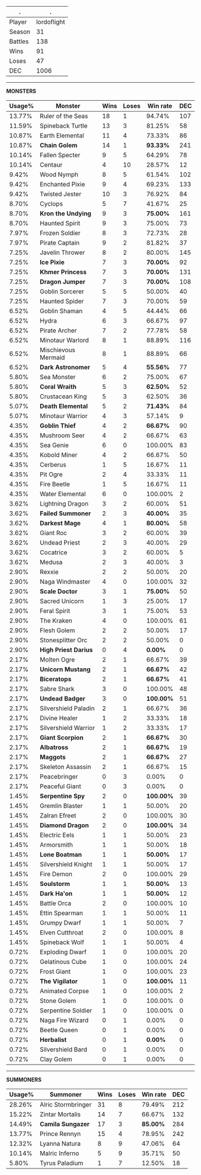 .|.
|-|-
Player|lordoflight
Season|31
Battles|138
Wins|91
Loses|47
DEC|1006

---
**MONSTERS**

Usage%|Monster|Wins|Loses|Win rate|DEC|
-|-|-|-|-|-|
13.77%|Ruler of the Seas|18|1|94.74%|107|
11.59%|Spineback Turtle|13|3|81.25%|58|
10.87%|Earth Elemental|11|4|73.33%|86|
10.87%|**Chain Golem**|14|1|**93.33%**|241|
10.14%|Fallen Specter|9|5|64.29%|78|
10.14%|Centaur|4|10|28.57%|12|
9.42%|Wood Nymph|8|5|61.54%|102|
9.42%|Enchanted Pixie|9|4|69.23%|133|
9.42%|Twisted Jester|10|3|76.92%|84|
8.70%|Cyclops|5|7|41.67%|25|
8.70%|**Kron the Undying**|9|3|**75.00%**|161|
8.70%|Haunted Spirit|9|3|75.00%|73|
7.97%|Frozen Soldier|8|3|72.73%|28|
7.97%|Pirate Captain|9|2|81.82%|37|
7.25%|Javelin Thrower|8|2|80.00%|145|
7.25%|**Ice Pixie**|7|3|**70.00%**|92|
7.25%|**Khmer Princess**|7|3|**70.00%**|131|
7.25%|**Dragon Jumper**|7|3|**70.00%**|108|
7.25%|Goblin Sorcerer|5|5|50.00%|40|
7.25%|Haunted Spider|7|3|70.00%|59|
6.52%|Goblin Shaman|4|5|44.44%|66|
6.52%|Hydra|6|3|66.67%|97|
6.52%|Pirate Archer|7|2|77.78%|58|
6.52%|Minotaur Warlord|8|1|88.89%|116|
6.52%|Mischievous Mermaid|8|1|88.89%|66|
6.52%|**Dark Astronomer**|5|4|**55.56%**|77|
5.80%|Sea Monster|6|2|75.00%|67|
5.80%|**Coral Wraith**|5|3|**62.50%**|52|
5.80%|Crustacean King|5|3|62.50%|36|
5.07%|**Death Elemental**|5|2|**71.43%**|84|
5.07%|Minotaur Warrior|4|3|57.14%|9|
4.35%|**Goblin Thief**|4|2|**66.67%**|90|
4.35%|Mushroom Seer|4|2|66.67%|63|
4.35%|Sea Genie|6|0|100.00%|83|
4.35%|Kobold Miner|4|2|66.67%|50|
4.35%|Cerberus|1|5|16.67%|11|
4.35%|Pit Ogre|2|4|33.33%|11|
4.35%|Fire Beetle|1|5|16.67%|11|
4.35%|Water Elemental|6|0|100.00%|2|
3.62%|Lightning Dragon|3|2|60.00%|51|
3.62%|**Failed Summoner**|2|3|**40.00%**|35|
3.62%|**Darkest Mage**|4|1|**80.00%**|58|
3.62%|Giant Roc|3|2|60.00%|39|
3.62%|Undead Priest|2|3|40.00%|29|
3.62%|Cocatrice|3|2|60.00%|5|
3.62%|Medusa|2|3|40.00%|3|
2.90%|Rexxie|2|2|50.00%|20|
2.90%|Naga Windmaster|4|0|100.00%|32|
2.90%|**Scale Doctor**|3|1|**75.00%**|50|
2.90%|Sacred Unicorn|1|3|25.00%|17|
2.90%|Feral Spirit|3|1|75.00%|53|
2.90%|The Kraken|4|0|100.00%|61|
2.90%|Flesh Golem|2|2|50.00%|17|
2.90%|Stonesplitter Orc|2|2|50.00%|0|
2.90%|**High Priest Darius**|0|4|**0.00%**|0|
2.17%|Molten Ogre|2|1|66.67%|39|
2.17%|**Unicorn Mustang**|2|1|**66.67%**|42|
2.17%|**Biceratops**|2|1|**66.67%**|41|
2.17%|Sabre Shark|3|0|100.00%|48|
2.17%|**Undead Badger**|3|0|**100.00%**|51|
2.17%|Silvershield Paladin|2|1|66.67%|36|
2.17%|Divine Healer|1|2|33.33%|18|
2.17%|Silvershield Warrior|1|2|33.33%|17|
2.17%|**Giant Scorpion**|2|1|**66.67%**|30|
2.17%|**Albatross**|2|1|**66.67%**|19|
2.17%|**Maggots**|2|1|**66.67%**|27|
2.17%|Skeleton Assassin|2|1|66.67%|15|
2.17%|Peacebringer|0|3|0.00%|0|
2.17%|Peaceful Giant|0|3|0.00%|0|
1.45%|**Serpentine Spy**|2|0|**100.00%**|39|
1.45%|Gremlin Blaster|1|1|50.00%|20|
1.45%|Zalran Efreet|2|0|100.00%|30|
1.45%|**Diamond Dragon**|2|0|**100.00%**|34|
1.45%|Electric Eels|1|1|50.00%|23|
1.45%|Armorsmith|1|1|50.00%|18|
1.45%|**Lone Boatman**|1|1|**50.00%**|17|
1.45%|Silvershield Knight|1|1|50.00%|17|
1.45%|Fire Demon|2|0|100.00%|29|
1.45%|**Soulstorm**|1|1|**50.00%**|13|
1.45%|**Dark Ha'on**|1|1|**50.00%**|12|
1.45%|Battle Orca|2|0|100.00%|10|
1.45%|Ettin Spearman|1|1|50.00%|11|
1.45%|Grumpy Dwarf|1|1|50.00%|7|
1.45%|Elven Cutthroat|2|0|100.00%|8|
1.45%|Spineback Wolf|1|1|50.00%|4|
0.72%|Exploding Dwarf|1|0|100.00%|20|
0.72%|Gelatinous Cube|1|0|100.00%|24|
0.72%|Frost Giant|1|0|100.00%|23|
0.72%|**The Vigilator**|1|0|**100.00%**|11|
0.72%|Animated Corpse|1|0|100.00%|2|
0.72%|Stone Golem|1|0|100.00%|0|
0.72%|Serpentine Soldier|1|0|100.00%|0|
0.72%|Naga Fire Wizard|0|1|0.00%|0|
0.72%|Beetle Queen|0|1|0.00%|0|
0.72%|**Herbalist**|0|1|**0.00%**|0|
0.72%|Silvershield Bard|0|1|0.00%|0|
0.72%|Clay Golem|0|1|0.00%|0|

---
**SUMMONERS**

Usage%|Summoner|Wins|Loses|Win rate|DEC|
-|-|-|-|-|-|
28.26%|Alric Stormbringer|31|8|79.49%|212|
15.22%|Zintar Mortalis|14|7|66.67%|132|
14.49%|**Camila Sungazer**|17|3|**85.00%**|284|
13.77%|Prince Rennyn|15|4|78.95%|242|
12.32%|Lyanna Natura|8|9|47.06%|64|
10.14%|Malric Inferno|5|9|35.71%|50|
5.80%|Tyrus Paladium|1|7|12.50%|18|
